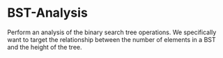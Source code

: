 # BST-Analysis
Perform an analysis of the binary search tree operations. We specifically want to target the relationship between the number of elements in a BST and the height of the tree.
